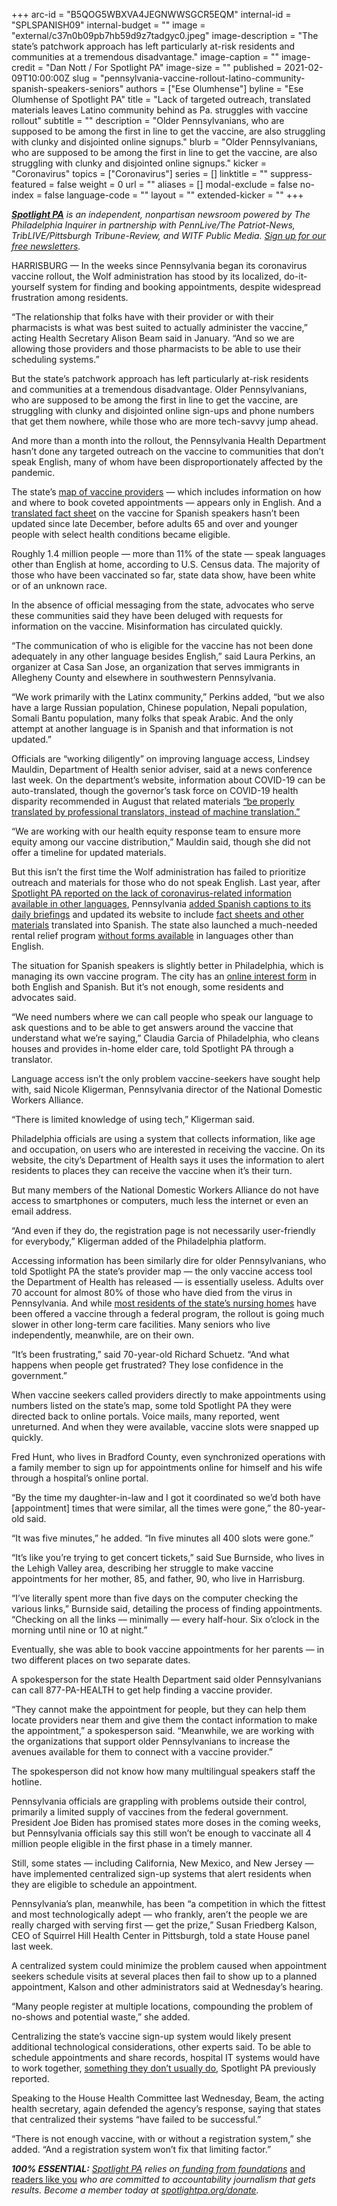 +++
arc-id = "B5QOG5WBXVA4JEGNWWSGCR5EQM"
internal-id = "SPLSPANISH09"
internal-budget = ""
image = "external/c37n0b09pb7hb59d9z7tadgyc0.jpeg"
image-description = "The state’s patchwork approach has left particularly at-risk residents and communities at a tremendous disadvantage."
image-caption = ""
image-credit = "Dan Nott / For Spotlight PA"
image-size = ""
published = 2021-02-09T10:00:00Z
slug = "pennsylvania-vaccine-rollout-latino-community-spanish-speakers-seniors"
authors = ["Ese Olumhense"]
byline = "Ese Olumhense of Spotlight PA"
title = "Lack of targeted outreach, translated materials leaves Latino community behind as Pa. struggles with vaccine rollout"
subtitle = ""
description = "Older Pennsylvanians, who are supposed to be among the first in line to get the vaccine, are also struggling with clunky and disjointed online signups."
blurb = "Older Pennsylvanians, who are supposed to be among the first in line to get the vaccine, are also struggling with clunky and disjointed online signups."
kicker = "Coronavirus"
topics = ["Coronavirus"]
series = []
linktitle = ""
suppress-featured = false
weight = 0
url = ""
aliases = []
modal-exclude = false
no-index = false
language-code = ""
layout = ""
extended-kicker = ""
+++

<a href="https://www.spotlightpa.org/"><i><b>Spotlight PA</b></i></a><i> is an independent, nonpartisan newsroom powered by The Philadelphia Inquirer in partnership with PennLive/The Patriot-News, TribLIVE/Pittsburgh Tribune-Review, and WITF Public Media. </i><a href="https://www.spotlightpa.org/newsletters"><i>Sign up for our free newsletters</i></a><i>.</i>

HARRISBURG — In the weeks since Pennsylvania began its coronavirus vaccine rollout, the Wolf administration has stood by its localized, do-it-yourself system for finding and booking appointments, despite widespread frustration among residents.

“The relationship that folks have with their provider or with their pharmacists is what was best suited to actually administer the vaccine,” acting Health Secretary Alison Beam said in January. “And so we are allowing those providers and those pharmacists to be able to use their scheduling systems.”

But the state’s patchwork approach has left particularly at-risk residents and communities at a tremendous disadvantage. Older Pennsylvanians, who are supposed to be among the first in line to get the vaccine, are struggling with clunky and disjointed online sign-ups and phone numbers that get them nowhere, while those who are more tech-savvy jump ahead.

And more than a month into the rollout, the Pennsylvania Health Department hasn’t done any targeted outreach on the vaccine to communities that don’t speak English, many of whom have been disproportionately affected by the pandemic.

The state’s <a href="https://www.health.pa.gov/topics/disease/coronavirus/Vaccine/Pages/Distribution.aspx">map of vaccine providers</a> — which includes information on how and where to book coveted appointments — appears only in English. And a <a href="https://www.health.pa.gov/topics/Documents/Diseases%20and%20Conditions/COVID-19%20Vaccine%20Phase%201%20Fact%20Sheet_SP.pdf" target=_blank>translated fact sheet</a> on the vaccine for Spanish speakers hasn’t been updated since late December, before adults 65 and over and younger people with select health conditions became eligible.

Roughly 1.4 million people — more than 11% of the state — speak languages other than English at home, according to U.S. Census data. The majority of those who have been vaccinated so far, state data show, have been white or of an unknown race.

<script src="https://www.spotlightpa.org/embed.js" async></script><div data-spl-embed-version="1" data-spl-src="https://www.spotlightpa.org/embeds/newsletter-covid/"></div>

In the absence of official messaging from the state, advocates who serve these communities said they have been deluged with requests for information on the vaccine. Misinformation has circulated quickly.

“The communication of who is eligible for the vaccine has not been done adequately in any other language besides English,” said Laura Perkins, an organizer at Casa San Jose, an organization that serves immigrants in Allegheny County and elsewhere in southwestern Pennsylvania.

“We work primarily with the Latinx community,” Perkins added, “but we also have a large Russian population, Chinese population, Nepali population, Somali Bantu population, many folks that speak Arabic. And the only attempt at another language is in Spanish and that information is not updated.”

Officials are “working diligently” on improving language access, Lindsey Mauldin, Department of Health senior adviser, said at a news conference last week. On the department’s website, information about COVID-19 can be auto-translated, though the governor’s task force on COVID-19 health disparity recommended in August that related materials <a href="https://web.archive.org/web/20230117125718/https://www.governor.pa.gov/wp-content/uploads/2020/08/20200813-COVID-19-Health-Disparity-Report.pdf">“be properly translated by professional translators, instead of machine translation.”</a>

“We are working with our health equity response team to ensure more equity among our vaccine distribution,” Mauldin said, though she did not offer a timeline for updated materials.

But this isn’t the first time the Wolf administration has failed to prioritize outreach and materials for those who do not speak English. Last year, after <a href="https://www.spotlightpa.org/news/2020/03/pennsylvania-pa-coronavirus-tom-wolf-briefings-spanish-translation/">Spotlight PA reported on the lack of coronavirus-related information available in other languages</a>, Pennsylvania <a href="https://www.spotlightpa.org/news/2020/03/pennsylvania-coronavirus-spanish-captions-daily-briefings/">added Spanish captions to its daily briefings</a> and updated its website to include <a href="https://www.health.pa.gov/topics/disease/coronavirus/Pages/Translated.aspx">fact sheets and other materials</a> translated into Spanish. The state also launched a much-needed rental relief program <a href="https://www.spotlightpa.org/news/2020/07/rental-assistance-pennsylvania-coronavirus-spanish-applications/">without forms available</a> in languages other than English.

The situation for Spanish speakers is slightly better in Philadelphia, which is managing its own vaccine program. The city has an <a href="https://covid-vaccine-interest.phila.gov/">online interest form</a> in both English and Spanish. But it’s not enough, some residents and advocates said.

“We need numbers where we can call people who speak our language to ask questions and to be able to get answers around the vaccine that understand what we’re saying,” Claudia Garcia of Philadelphia, who cleans houses and provides in-home elder care, told Spotlight PA through a translator.

Language access isn’t the only problem vaccine-seekers have sought help with, said Nicole Kligerman, Pennsylvania director of the National Domestic Workers Alliance.

“There is limited knowledge of using tech,” Kligerman said.

Philadelphia officials are using a system that collects information, like age and occupation, on users who are interested in receiving the vaccine. On its website, the city’s Department of Health says it uses the information to alert residents to places they can receive the vaccine when it’s their turn.

But many members of the National Domestic Workers Alliance do not have access to smartphones or computers, much less the internet or even an email address.

“And even if they do, the registration page is not necessarily user-friendly for everybody,” Kligerman added of the Philadelphia platform.

Accessing information has been similarly dire for older Pennsylvanians, who told Spotlight PA the state’s provider map — the only vaccine access tool the Department of Health has released — is essentially useless. Adults over 70 account for almost 80% of those who have died from the virus in Pennsylvania. And while <a href="https://www.spotlightpa.org/news/2021/01/pennsylvania-coronavirus-vaccine-long-term-care-facilities-seniors/">most residents of the state’s nursing homes</a> have been offered a vaccine through a federal program, the rollout is going much slower in other long-term care facilities. Many seniors who live independently, meanwhile, are on their own.

“It’s been frustrating,” said 70-year-old Richard Schuetz. “And what happens when people get frustrated? They lose confidence in the government.”

When vaccine seekers called providers directly to make appointments using numbers listed on the state’s map, some told Spotlight PA they were directed back to online portals. Voice mails, many reported, went unreturned. And when they were available, vaccine slots were snapped up quickly.

Fred Hunt, who lives in Bradford County, even synchronized operations with a family member to sign up for appointments online for himself and his wife through a hospital’s online portal.

“By the time my daughter-in-law and I got it coordinated so we’d both have [appointment] times that were similar, all the times were gone,” the 80-year-old said.

“It was five minutes,” he added. “In five minutes all 400 slots were gone.”

“It’s like you’re trying to get concert tickets,” said Sue Burnside, who lives in the Lehigh Valley area, describing her struggle to make vaccine appointments for her mother, 85, and father, 90, who live in Harrisburg.

“I’ve literally spent more than five days on the computer checking the various links,” Burnside said, detailing the process of finding appointments. “Checking on all the links — minimally — every half-hour. Six o’clock in the morning until nine or 10 at night.”

Eventually, she was able to book vaccine appointments for her parents — in two different places on two separate dates.

A spokesperson for the state Health Department said older Pennsylvanians can call 877-PA-HEALTH to get help finding a vaccine provider.

“They cannot make the appointment for people, but they can help them locate providers near them and give them the contact information to make the appointment,” a spokesperson said. “Meanwhile, we are working with the organizations that support older Pennsylvanians to increase the avenues available for them to connect with a vaccine provider.”

The spokesperson did not know how many multilingual speakers staff the hotline.

Pennsylvania officials are grappling with problems outside their control, primarily a limited supply of vaccines from the federal government. President Joe Biden has promised states more doses in the coming weeks, but Pennsylvania officials say this still won’t be enough to vaccinate all 4 million people eligible in the first phase in a timely manner.

<script src="https://www.spotlightpa.org/embed.js" async></script><div data-spl-embed-version="1" data-spl-src="https://www.spotlightpa.org/embeds/donate/?teaser_text=Spotlight%20PA%20provides%20essential%2C%20public-service%20journalism%20thanks%20to%20readers%20like%20you.%20Help%20us%20continue%20that%20work."></div>


Still, some states — including California, New Mexico, and New Jersey — have implemented centralized sign-up systems that alert residents when they are eligible to schedule an appointment.

Pennsylvania’s plan, meanwhile, has been “a competition in which the fittest and most technologically adept — who frankly, aren’t the people we are really charged with serving first — get the prize,” Susan Friedberg Kalson, CEO of Squirrel Hill Health Center in Pittsburgh, told a state House panel last week.

A centralized system could minimize the problem caused when appointment seekers schedule visits at several places then fail to show up to a planned appointment, Kalson and other administrators said at Wednesday’s hearing.

“Many people register at multiple locations, compounding the problem of no-shows and potential waste,” she added.

Centralizing the state’s vaccine sign-up system would likely present additional technological considerations, other experts said. To be able to schedule appointments and share records, hospital IT systems would have to work together, <a href="https://www.spotlightpa.org/news/2021/01/pa-covid-vaccine-availability-frustration-statewide-signup-explainer/">something they don’t usually do</a>, Spotlight PA previously reported.

Speaking to the House Health Committee last Wednesday, Beam, the acting health secretary, again defended the agency’s response, saying that states that centralized their systems “have failed to be successful.”

“There is not enough vaccine, with or without a registration system,” she added. “And a registration system won’t fix that limiting factor.”

<i><b>100% ESSENTIAL:</b></i><i> </i><a href="https://www.spotlightpa.org/"><i>Spotlight PA</i></a><i> relies on</i><a href="https://www.spotlightpa.org/support"><i> funding from foundations</i></a><i> </i><a href="https://www.spotlightpa.org/support">and readers like you</a><i> who are committed to accountability journalism that gets results. Become a member today at </i><a href="http://checkout.fundjournalism.org/memberform?org_id=spotlightpa&campaign=701f4000000TVuIAAW"><i>spotlightpa.org/donate</i></a><i>.</i>
